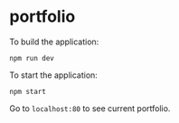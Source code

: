 # portfolio
To build the application:
```
npm run dev
```

To start the application:
```
npm start
```

Go to `localhost:80` to see current portfolio.